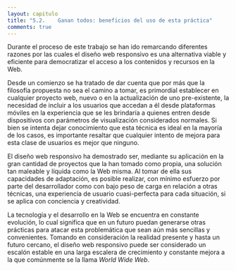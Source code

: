 ```yaml
---
layout: capitulo
title: "5.2.	Ganan todos: beneficios del uso de esta práctica"
comments: true
---
```


Durante el proceso de este trabajo se han ido remarcando diferentes razones por las cuales el diseño web responsivo es una alternativa viable y eficiente para democratizar el acceso a los contenidos y recursos en la Web.

Desde un comienzo se ha tratado de dar cuenta que por más que la filosofía propuesta no sea el camino a tomar, es primordial establecer en cualquier proyecto web, nuevo o en la actualización de uno pre-existente, la necesidad de incluir a los usuarios que accedan a él desde plataformas móviles en la experiencia que se les brindaría a quienes entren desde dispositivos con parámetros de visualización considerados normales. Si bien se intenta dejar conocimiento que esta técnica es ideal en la mayoría de los casos, es importante resaltar que cualquier intento de mejora para esta clase de usuarios es mejor que ninguno.

El diseño web responsivo ha demostrado ser, mediante su aplicación en la gran cantidad de proyectos que la han tomado como propia, una solución tan maleable y líquida como la Web misma. Al tomar de ella sus capacidades de adaptación, es posible realizar, con mínimo esfuerzo por parte del desarrollador como con bajo peso de carga en relación a otras técnicas, una experiencia de usuario cuasi-perfecta para cada situación, si se aplica con conciencia y creatividad.

La tecnología y el desarrollo en la Web se encuentra en constante evolución, lo cual significa que en un futuro puedan generarse otras prácticas para atacar esta problemática que sean aún más sencillas y convenientes. Tomando en consideración la realidad presente y hasta un futuro cercano, el diseño web responsivo puede ser considerado un escalón estable en una larga escalera de crecimiento y constante mejora a la que comúnmente se la llama _World Wide Web_.
